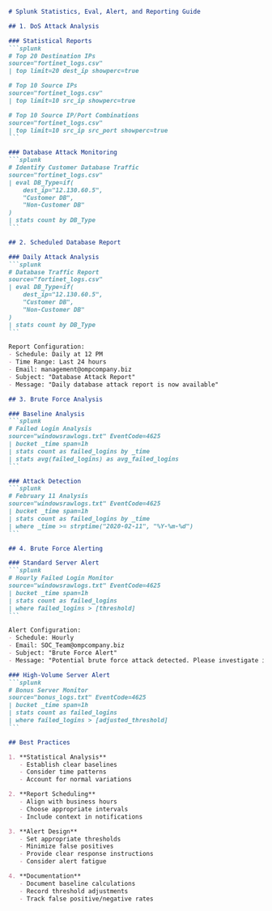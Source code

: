 ````markdown
# Splunk Statistics, Eval, Alert, and Reporting Guide

## 1. DoS Attack Analysis

### Statistical Reports
```splunk
# Top 20 Destination IPs
source="fortinet_logs.csv" 
| top limit=20 dest_ip showperc=true

# Top 10 Source IPs
source="fortinet_logs.csv" 
| top limit=10 src_ip showperc=true

# Top 10 Source IP/Port Combinations
source="fortinet_logs.csv" 
| top limit=10 src_ip src_port showperc=true
```

### Database Attack Monitoring
```splunk
# Identify Customer Database Traffic
source="fortinet_logs.csv" 
| eval DB_Type=if(
    dest_ip="12.130.60.5",
    "Customer DB",
    "Non-Customer DB"
)
| stats count by DB_Type
```

## 2. Scheduled Database Report

### Daily Attack Analysis
```splunk
# Database Traffic Report
source="fortinet_logs.csv" 
| eval DB_Type=if(
    dest_ip="12.130.60.5",
    "Customer DB",
    "Non-Customer DB"
)
| stats count by DB_Type
```

Report Configuration:
- Schedule: Daily at 12 PM
- Time Range: Last 24 hours
- Email: management@ompcompany.biz
- Subject: "Database Attack Report"
- Message: "Daily database attack report is now available"

## 3. Brute Force Analysis

### Baseline Analysis
```splunk
# Failed Login Analysis
source="windowsrawlogs.txt" EventCode=4625
| bucket _time span=1h
| stats count as failed_logins by _time
| stats avg(failed_logins) as avg_failed_logins
```

### Attack Detection
```splunk
# February 11 Analysis
source="windowsrawlogs.txt" EventCode=4625
| bucket _time span=1h
| stats count as failed_logins by _time
| where _time >= strptime("2020-02-11", "%Y-%m-%d")
```

## 4. Brute Force Alerting

### Standard Server Alert
```splunk
# Hourly Failed Login Monitor
source="windowsrawlogs.txt" EventCode=4625
| bucket _time span=1h
| stats count as failed_logins
| where failed_logins > [threshold]
```

Alert Configuration:
- Schedule: Hourly
- Email: SOC_Team@ompcompany.biz
- Subject: "Brute Force Alert"
- Message: "Potential brute force attack detected. Please investigate immediately."

### High-Volume Server Alert
```splunk
# Bonus Server Monitor
source="bonus_logs.txt" EventCode=4625
| bucket _time span=1h
| stats count as failed_logins
| where failed_logins > [adjusted_threshold]
```

## Best Practices

1. **Statistical Analysis**
   - Establish clear baselines
   - Consider time patterns
   - Account for normal variations

2. **Report Scheduling**
   - Align with business hours
   - Choose appropriate intervals
   - Include context in notifications

3. **Alert Design**
   - Set appropriate thresholds
   - Minimize false positives
   - Provide clear response instructions
   - Consider alert fatigue

4. **Documentation**
   - Document baseline calculations
   - Record threshold adjustments
   - Track false positive/negative rates
````